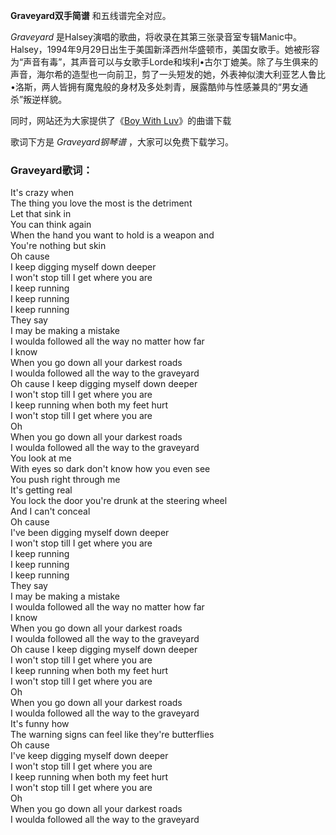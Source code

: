 

**Graveyard双手简谱** 和五线谱完全对应。

_Graveyard_
是Halsey演唱的歌曲，将收录在其第三张录音室专辑Manic中。Halsey，1994年9月29日出生于美国新泽西州华盛顿市，美国女歌手。她被形容为“声音有毒”，其声音可以与女歌手Lorde和埃利•古尔丁媲美。除了与生俱来的声音，海尔希的造型也一向前卫，剪了一头短发的她，外表神似澳大利亚艺人鲁比•洛斯，两人皆拥有魔鬼般的身材及多处刺青，展露酷帅与性感兼具的“男女通杀”叛逆样貌。

同时，网站还为大家提供了《[Boy With Luv](Music-10393-Boy-With-Luv-BTS和Halsey.html "Boy With
Luv")》的曲谱下载

歌词下方是 _Graveyard钢琴谱_ ，大家可以免费下载学习。

### Graveyard歌词：

It's crazy when  
The thing you love the most is the detriment  
Let that sink in  
You can think again  
When the hand you want to hold is a weapon and  
You're nothing but skin  
Oh cause  
I keep digging myself down deeper  
I won't stop till I get where you are  
I keep running  
I keep running  
I keep running  
They say  
I may be making a mistake  
I woulda followed all the way no matter how far  
I know  
When you go down all your darkest roads  
I woulda followed all the way to the graveyard  
Oh cause I keep digging myself down deeper  
I won't stop till I get where you are  
I keep running when both my feet hurt  
I won't stop till I get where you are  
Oh  
When you go down all your darkest roads  
I woulda followed all the way to the graveyard  
You look at me  
With eyes so dark don't know how you even see  
You push right through me  
It's getting real  
You lock the door you're drunk at the steering wheel  
And I can't conceal  
Oh cause  
I've been digging myself down deeper  
I won't stop till I get where you are  
I keep running  
I keep running  
I keep running  
They say  
I may be making a mistake  
I woulda followed all the way no matter how far  
I know  
When you go down all your darkest roads  
I woulda followed all the way to the graveyard  
Oh cause I keep digging myself down deeper  
I won't stop till I get where you are  
I keep running when both my feet hurt  
I won't stop till I get where you are  
Oh  
When you go down all your darkest roads  
I woulda followed all the way to the graveyard  
It's funny how  
The warning signs can feel like they're butterflies  
Oh cause  
I've keep digging myself down deeper  
I won't stop till I get where you are  
I keep running when both my feet hurt  
I won't stop till I get where you are  
Oh  
When you go down all your darkest roads  
I woulda followed all the way to the graveyard

